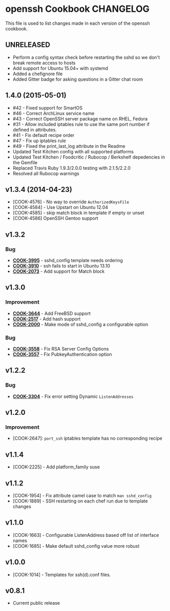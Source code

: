 openssh Cookbook CHANGELOG
==========================
This file is used to list changes made in each version of the openssh cookbook.

UNRELEASED
----------
- Perform a config syntax check before restarting the sshd so we don't break remote access to hosts
- Add support for Ubuntu 15.04+ with systemd
- Added a chefignore file
- Added Gitter badge for asking questions in a Gitter chat room

1.4.0 (2015-05-01)
-------------------
- #42 - Fixed support for SmartOS
- #46 - Correct ArchLinux service name
- #43 - Correct OpenSSH server package name on RHEL, Fedora
- #31 - Allow included iptables rule to use the same port number if defined in attributes.
- #41 - Fix default recipe order
- #47 - Fix up iptables rule
- #49 - Fixed the print_last_log attribute in the Readme
- Updated Test Kitchen config with all supported platforms
- Updated Test Kitchen / Foodcritic / Rubocop / Berkshelf depedencies in the Gemfile
- Replaced Travis Ruby 1.9.3/2.0.0 testing with 2.1.5/2.2.0
- Resolved all Rubocop warnings

v1.3.4 (2014-04-23)
-------------------
- [COOK-4576] - No way to override `AuthorizedKeysFile`
- [COOK-4584] - Use Upstart on Ubuntu 12.04
- [COOK-4585] - skip match block in template if empty or unset
- [COOK-4586] OpenSSH Gentoo support


v1.3.2
------
### Bug
- **[COOK-3995](https://tickets.chef.io/browse/COOK-3995)** - sshd_config template needs ordering
- **[COOK-3910](https://tickets.chef.io/browse/COOK-3910)** - ssh fails to start in Ubuntu 13.10
- **[COOK-2073](https://tickets.chef.io/browse/COOK-2073)** - Add support for Match block


v1.3.0
------
### Improvement
- **[COOK-3644](https://tickets.chef.io/browse/COOK-3644)** - Add FreeBSD support
- **[COOK-2517](https://tickets.chef.io/browse/COOK-2517)** - Add hash support
- **[COOK-2000](https://tickets.chef.io/browse/COOK-2000)** - Make mode of sshd_config a configurable option

### Bug
- **[COOK-3558](https://tickets.chef.io/browse/COOK-3558)** - Fix RSA Server Config Options
- **[COOK-3557](https://tickets.chef.io/browse/COOK-3557)** - Fix PubkeyAuthentication option


v1.2.2
------
### Bug
- **[COOK-3304](https://tickets.chef.io/browse/COOK-3304)** - Fix error setting Dynamic `ListenAddresses`

v1.2.0
------
### Improvement
- [COOK-2647]: `port_ssh` iptables template has no corresponding recipe

v1.1.4
------
- [COOK-2225] - Add platform_family suse

v1.1.2
------
- [COOK-1954] - Fix attribute camel case to match `man sshd_config`
- [COOK-1889] - SSH restarting on each chef run due to template changes

v1.1.0
------
- [COOK-1663] - Configurable ListenAddress based off list of interface names
- [COOK-1685] - Make default sshd_config value more robust

v1.0.0
------
- [COOK-1014] - Templates for ssh(d).conf files.

v0.8.1
------
- Current public release
